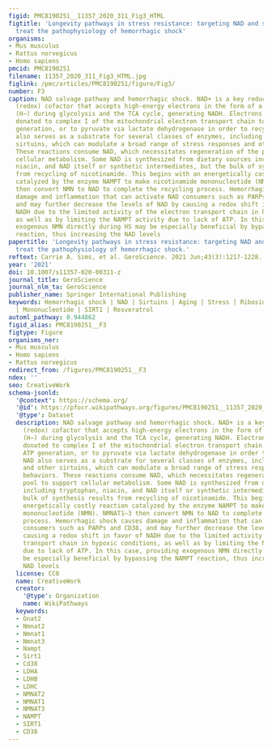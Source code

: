 ```yaml
---
figid: PMC8190251__11357_2020_311_Fig3_HTML
figtitle: 'Longevity pathways in stress resistance: targeting NAD and sirtuins to
  treat the pathophysiology of hemorrhagic shock'
organisms:
- Mus musculus
- Rattus norvegicus
- Homo sapiens
pmcid: PMC8190251
filename: 11357_2020_311_Fig3_HTML.jpg
figlink: /pmc/articles/PMC8190251/figure/Fig3/
number: F3
caption: NAD salvage pathway and hemorrhagic shock. NAD+ is a key reduction-oxidation
  (redox) cofactor that accepts high-energy electrons in the form of a hydride ion
  (H−) during glycolysis and the TCA cycle, generating NADH. Electrons are subsequently
  donated to complex I of the mitochondrial electron transport chain to support ATP
  generation, or to pyruvate via lactate dehydrogenase in order to recycle NAD+. NAD
  also serves as a substrate for several classes of enzymes, including SIRT1 and other
  sirtuins, which can modulate a broad range of stress responses and other behaviors.
  These reactions consume NAD, which necessitates regeneration of the pool to support
  cellular metabolism. Some NAD is synthesized from dietary sources including tryptophan,
  niacin, and NAD itself or synthetic intermediates, but the bulk of synthesis results
  from recycling of nicotinamide. This begins with an energetically costly reaction
  catalyzed by the enzyme NAMPT to make nicotinamide mononucleotide (NMN). NMNAT1–3
  then convert NMN to NAD to complete the recycling process. Hemorrhagic shock causes
  damage and inflammation that can activate NAD consumers such as PARPs and CD38,
  and may further decrease the levels of NAD by causing a redox shift in favor of
  NADH due to the limited activity of the electron transport chain in hypoxic conditions,
  as well as by limiting the NAMPT activity due to lack of ATP. In this case, providing
  exogenous NMN directly during HS may be especially beneficial by bypassing the NAMPT
  reaction, thus increasing the NAD levels
papertitle: 'Longevity pathways in stress resistance: targeting NAD and sirtuins to
  treat the pathophysiology of hemorrhagic shock.'
reftext: Carrie A. Sims, et al. GeroScience. 2021 Jun;43(3):1217-1228.
year: '2021'
doi: 10.1007/s11357-020-00311-z
journal_title: GeroScience
journal_nlm_ta: GeroScience
publisher_name: Springer International Publishing
keywords: Hemorrhagic shock | NAD | Sirtuins | Aging | Stress | Riboside | Nicotinamide
  | Mononucleotide | SIRT1 | Resveratrol
automl_pathway: 0.944862
figid_alias: PMC8190251__F3
figtype: Figure
organisms_ner:
- Mus musculus
- Homo sapiens
- Rattus norvegicus
redirect_from: /figures/PMC8190251__F3
ndex: ''
seo: CreativeWork
schema-jsonld:
  '@context': https://schema.org/
  '@id': https://pfocr.wikipathways.org/figures/PMC8190251__11357_2020_311_Fig3_HTML.html
  '@type': Dataset
  description: NAD salvage pathway and hemorrhagic shock. NAD+ is a key reduction-oxidation
    (redox) cofactor that accepts high-energy electrons in the form of a hydride ion
    (H−) during glycolysis and the TCA cycle, generating NADH. Electrons are subsequently
    donated to complex I of the mitochondrial electron transport chain to support
    ATP generation, or to pyruvate via lactate dehydrogenase in order to recycle NAD+.
    NAD also serves as a substrate for several classes of enzymes, including SIRT1
    and other sirtuins, which can modulate a broad range of stress responses and other
    behaviors. These reactions consume NAD, which necessitates regeneration of the
    pool to support cellular metabolism. Some NAD is synthesized from dietary sources
    including tryptophan, niacin, and NAD itself or synthetic intermediates, but the
    bulk of synthesis results from recycling of nicotinamide. This begins with an
    energetically costly reaction catalyzed by the enzyme NAMPT to make nicotinamide
    mononucleotide (NMN). NMNAT1–3 then convert NMN to NAD to complete the recycling
    process. Hemorrhagic shock causes damage and inflammation that can activate NAD
    consumers such as PARPs and CD38, and may further decrease the levels of NAD by
    causing a redox shift in favor of NADH due to the limited activity of the electron
    transport chain in hypoxic conditions, as well as by limiting the NAMPT activity
    due to lack of ATP. In this case, providing exogenous NMN directly during HS may
    be especially beneficial by bypassing the NAMPT reaction, thus increasing the
    NAD levels
  license: CC0
  name: CreativeWork
  creator:
    '@type': Organization
    name: WikiPathways
  keywords:
  - Gnat2
  - Nmnat2
  - Nmnat1
  - Nmnat3
  - Nampt
  - Sirt1
  - Cd38
  - LDHA
  - LDHB
  - LDHC
  - NMNAT2
  - NMNAT1
  - NMNAT3
  - NAMPT
  - SIRT1
  - CD38
---
```

